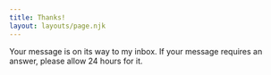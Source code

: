 ```yaml
---
title: Thanks!
layout: layouts/page.njk
---
```


Your message is on its way to my inbox. If your message requires an answer, please allow 24 hours for it.